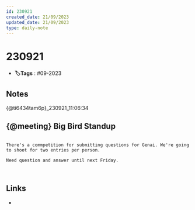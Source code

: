```yaml
---
id: 230921
created_date: 21/09/2023
updated_date: 21/09/2023
type: daily-note
---
```


# 230921
- **🏷️Tags** : #09-2023  

## Notes

{@ti6434tam6p}_230921_11:06:34
## {@meeting} Big Bird Standup

```

There's a commpetition for submitting questions for Genai. We're going to shoot for two entries per person. 

Need question and answer until next Friday.



```

## Links
- 
